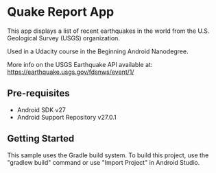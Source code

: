 Quake Report App
===================================

This app displays a list of recent earthquakes in the world
from the U.S. Geological Survey (USGS) organization.

Used in a Udacity course in the Beginning Android Nanodegree.

More info on the USGS Earthquake API available at:
https://earthquake.usgs.gov/fdsnws/event/1/

Pre-requisites
--------------

- Android SDK v27
- Android Support Repository v27.0.1

Getting Started
---------------

This sample uses the Gradle build system. To build this project, use the
"gradlew build" command or use "Import Project" in Android Studio.
